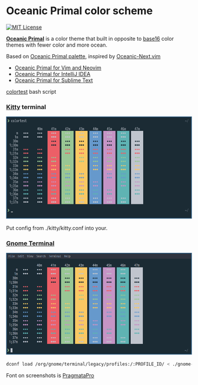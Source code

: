 # Oceanic Primal color scheme

[![MIT License](https://img.shields.io/badge/license-MIT-0298c3.svg?style=flat-square)](https://opensource.org/licenses/MIT)

[**Oceanic Primal**](https://barlog.li/projects/oceanic-primal) is a color theme that built in opposite to [base16](http://chriskempson.com/projects/base16/) color themes with fewer color and more ocean.

Based on [Oceanic Primal palette](https://github.com/oceanic-primal/palette), inspired by [Oceanic-Next.vim](https://github.com/mhartington/oceanic-next)

-   [Oceanic Primal for Vim and Neovim](https://github.com/barlog-m/oceanic-primal-vim)
-   [Oceanic Primal for IntelliJ IDEA](https://github.com/barlog-m/oceanic-primal-idea)
-   [Oceanic Primal for Sublime Text](https://github.com/barlog-m/oceanic-primal-sublime)

[colortest](https://github.com/barlog-m/colortest) bash script

### [Kitty](https://sw.kovidgoyal.net/kitty/) terminal

![Oceanic Primal Kitty Screenshot](oceanic-primal-kitty.png)

Put config from ./kitty/kitty.conf into your.

### [Gnome Terminal](https://help.gnome.org/users/gnome-terminal/stable/)

![Oceanic Primal Gnome Terminal Screenshot](oceanic-primal-gnome-terminal.png)

```bash
dconf load /org/gnome/terminal/legacy/profiles:/:PROFILE_ID/ < ./gnome-terminal/gnome-terminal-oceanic-primal.dconf
```

Font on screenshots is [PragmataPro](https://fsd.it/shop/fonts/pragmatapro/)
